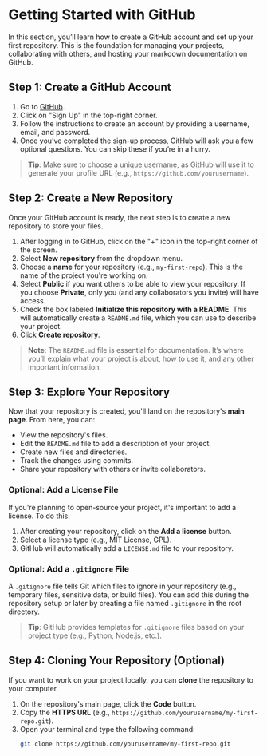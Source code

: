 # Getting Started with GitHub

In this section, you’ll learn how to create a GitHub account and set up your first repository. This is the foundation for managing your projects, collaborating with others, and hosting your markdown documentation on GitHub.

## Step 1: Create a GitHub Account
1. Go to [GitHub](https://github.com).
2. Click on "Sign Up" in the top-right corner.
3. Follow the instructions to create an account by providing a username, email, and password.
4. Once you’ve completed the sign-up process, GitHub will ask you a few optional questions. You can skip these if you’re in a hurry.

> **Tip**: Make sure to choose a unique username, as GitHub will use it to generate your profile URL (e.g., `https://github.com/yourusername`).

## Step 2: Create a New Repository
Once your GitHub account is ready, the next step is to create a new repository to store your files.

1. After logging in to GitHub, click on the "+" icon in the top-right corner of the screen.
2. Select **New repository** from the dropdown menu.
3. Choose a **name** for your repository (e.g., `my-first-repo`). This is the name of the project you're working on.
4. Select **Public** if you want others to be able to view your repository. If you choose **Private**, only you (and any collaborators you invite) will have access.
5. Check the box labeled **Initialize this repository with a README**. This will automatically create a `README.md` file, which you can use to describe your project.
6. Click **Create repository**.

> **Note**: The `README.md` file is essential for documentation. It’s where you’ll explain what your project is about, how to use it, and any other important information.

## Step 3: Explore Your Repository
Now that your repository is created, you'll land on the repository's **main page**. From here, you can:
- View the repository's files.
- Edit the `README.md` file to add a description of your project.
- Create new files and directories.
- Track the changes using commits.
- Share your repository with others or invite collaborators.

### Optional: Add a License File
If you're planning to open-source your project, it's important to add a license. To do this:
1. After creating your repository, click on the **Add a license** button.
2. Select a license type (e.g., MIT License, GPL).
3. GitHub will automatically add a `LICENSE.md` file to your repository.

### Optional: Add a `.gitignore` File
A `.gitignore` file tells Git which files to ignore in your repository (e.g., temporary files, sensitive data, or build files). You can add this during the repository setup or later by creating a file named `.gitignore` in the root directory.

> **Tip**: GitHub provides templates for `.gitignore` files based on your project type (e.g., Python, Node.js, etc.).

## Step 4: Cloning Your Repository (Optional)
If you want to work on your project locally, you can **clone** the repository to your computer.

1. On the repository's main page, click the **Code** button.
2. Copy the **HTTPS URL** (e.g., `https://github.com/yourusername/my-first-repo.git`).
3. Open your terminal and type the following command:
   ```bash
   git clone https://github.com/yourusername/my-first-repo.git
